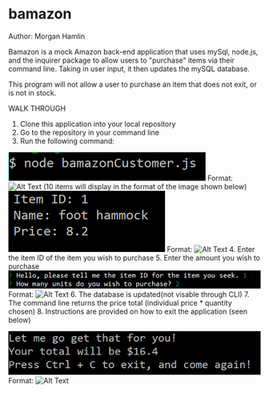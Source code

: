 # bamazon
Author: Morgan Hamlin

Bamazon is a mock Amazon back-end application that uses mySql, node.js, and the inquirer package to allow users to "purchase" items via their command line. Taking in user input, it then updates the mySQL database.

This program will not allow a user to purchase an item that does not exit, or is not in stock. 

WALK THROUGH 

1. Clone this application into your local repository
2. Go to the repository in your command line
3. Run the following command:

![Run Application Command](/images/runApplication.png)
Format: ![Alt Text](url)
(10 items will display in the format of the image shown below)
![Item Information](/images/itemInfo.png)
Format: ![Alt Text](url)
4. Enter the item ID of the item you wish to purchase
5. Enter the amount you wish to purchase 
![Questions](/images/itemQuestions.png)
Format: ![Alt Text](url)
6. The database is updated(not visable through CLI)
7. The command line returns the price total (individual price * quantity chosen)
8. Instructions are provided on how to exit the application (seen below) 

![Exit](/images/signOff.png)
Format: ![Alt Text](url)